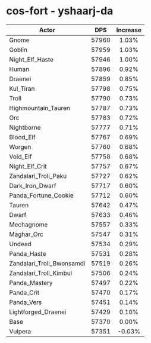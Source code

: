 # cos-fort - yshaarj-da
| Actor | DPS | Increase |
|---|:---:|:---:|
|Gnome|57960|1.03%|
|Goblin|57959|1.03%|
|Night_Elf_Haste|57946|1.00%|
|Human|57896|0.92%|
|Draenei|57859|0.85%|
|Kul_Tiran|57798|0.75%|
|Troll|57790|0.73%|
|Highmountain_Tauren|57787|0.73%|
|Orc|57783|0.72%|
|Nightborne|57777|0.71%|
|Blood_Elf|57767|0.69%|
|Worgen|57760|0.68%|
|Void_Elf|57758|0.68%|
|Night_Elf_Crit|57757|0.67%|
|Zandalari_Troll_Paku|57727|0.62%|
|Dark_Iron_Dwarf|57717|0.60%|
|Panda_Fortune_Cookie|57712|0.60%|
|Tauren|57642|0.47%|
|Dwarf|57633|0.46%|
|Mechagnome|57557|0.33%|
|Maghar_Orc|57547|0.31%|
|Undead|57534|0.29%|
|Panda_Haste|57531|0.28%|
|Zandalari_Troll_Bwonsamdi|57519|0.26%|
|Zandalari_Troll_Kimbul|57506|0.24%|
|Panda_Mastery|57497|0.22%|
|Panda_Crit|57470|0.17%|
|Panda_Vers|57451|0.14%|
|Lightforged_Draenei|57429|0.10%|
|Base|57370|0.00%|
|Vulpera|57351|-0.03%|
